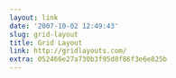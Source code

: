 ```yaml
---
layout: link
date: '2007-10-02 12:49:43'
slug: grid-layout
title: Grid Layout
link: http://gridlayouts.com/
extra: 052466e27a730b3f95d8f86f3e6e825b
---
```


